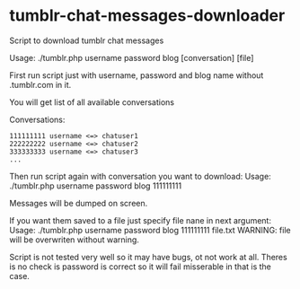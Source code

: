 # tumblr-chat-messages-downloader
Script to download tumblr chat messages

Usage: ./tumblr.php username password blog [conversation] [file]

First run script just with username, password and blog name without .tumblr.com in it.

You will get list of all available conversations

Conversations: 
```
111111111 username <=> chatuser1
222222222 username <=> chatuser2
333333333 username <=> chatuser3
...
```

Then run script again with conversation you want to download: 
Usage: ./tumblr.php username password blog 111111111

Messages will be dumped on screen. 

If you want them saved to a file just specify file nane in next argument:
Usage: ./tumblr.php username password blog 111111111 file.txt
WARNING: file will be overwriten without warning.

Script is not tested very well so it may have bugs, ot not work at all. Theres is no check is password is correct so it will fail misserable in that is the case.
